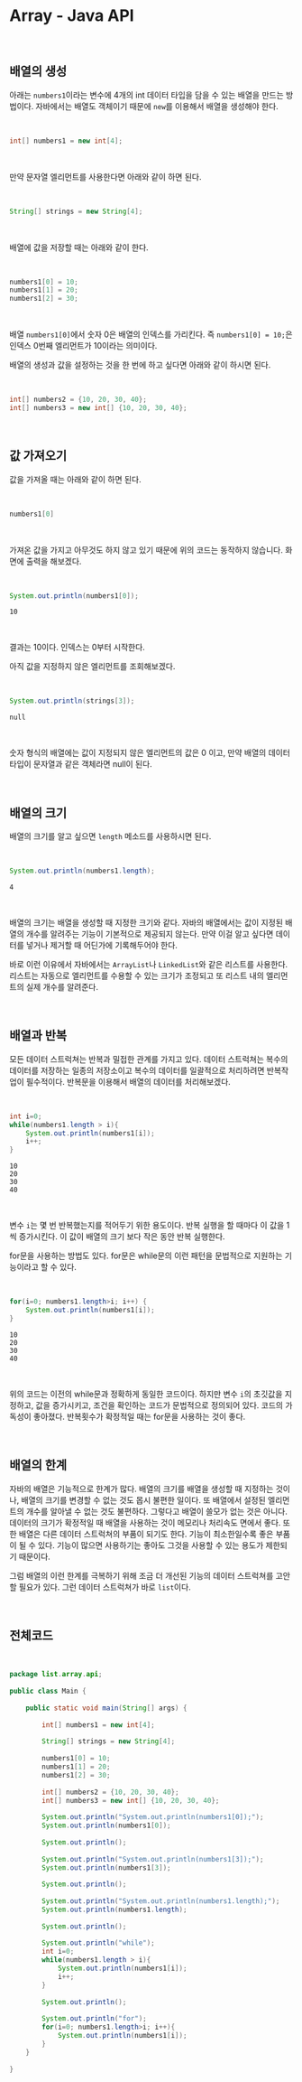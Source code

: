 # Array - Java API

</br>

## 배열의 생성

아래는 `numbers1`이라는 변수에 4개의 int 데이터 타입을 담을 수 있는 배열을 만드는 방법이다. 자바에서는 배열도 객체이기 때문에 `new`를 이용해서 배열을 생성해야 한다.

</br>

``` java
int[] numbers1 = new int[4];
```

</br>

만약 문자열 엘리먼트를 사용한다면 아래와 같이 하면 된다.

</br>

``` java
String[] strings = new String[4];
```

</br>

배열에 값을 저장할 때는 아래와 같이 한다.

</br>

``` java
numbers1[0] = 10;
numbers1[1] = 20;
numbers1[2] = 30;
```

</br>

배열 `numbers1[0]`에서 숫자 0은 배열의 인덱스를 가리킨다. 즉 `numbers1[0] = 10;`은 인덱스 0번째 엘리먼트가 10이라는 의미이다.

배열의 생성과 값을 설정하는 것을 한 번에 하고 싶다면 아래와 같이 하시면 된다.

</br>

``` java
int[] numbers2 = {10, 20, 30, 40};
int[] numbers3 = new int[] {10, 20, 30, 40};
```

</br>

## 값 가져오기

값을 가져올 때는 아래와 같이 하면 된다.

</br>

``` java
numbers1[0]
```

</br>

가져온 값을 가지고 아무것도 하지 않고 있기 때문에 위의 코드는 동작하지 않습니다. 화면에 출력을 해보겠다.

</br>

``` java
System.out.println(numbers1[0]);
```

```
10
```

</br>

결과는 10이다. 인덱스는 0부터 시작한다.

아직 값을 지정하지 않은 엘리먼트를 조회해보겠다.

</br>

``` java
System.out.println(strings[3]);
```

```
null
```

</br>

숫자 형식의 배열에는 값이 지정되지 않은 엘리먼트의 값은 0 이고, 만약 배열의 데이터 타입이 문자열과 같은 객체라면 null이 된다.

</br>

## 배열의 크기

배열의 크기를 알고 싶으면 `length` 메소드를 사용하시면 된다.

</br>

``` java
System.out.println(numbers1.length);
```

```
4
```

</br>

배열의 크기는 배열을 생성할 때 지정한 크기와 같다. 자바의 배열에서는 값이 지정된 배열의 개수를 알려주는 기능이 기본적으로 제공되지 않는다. 만약 이걸 알고 싶다면 데이터를 넣거나 제거할 때 어딘가에 기록해두어야 한다. 

바로 이런 이유에서 자바에서는 `ArrayList`나 `LinkedList`와 같은 리스트를 사용한다. 리스트는 자동으로 엘리먼트를 수용할 수 있는 크기가 조정되고 또 리스트 내의 엘리먼트의 실제 개수를 알려준다.

</br>

## 배열과 반복

모든 데이터 스트럭쳐는 반복과 밀접한 관계를 가지고 있다. 데이터 스트럭쳐는 복수의 데이터를 저장하는 일종의 저장소이고 복수의 데이터를 일괄적으로 처리하려면 반복작업이 필수적이다. 반복문을 이용해서 배열의 데이터를 처리해보겠다.

</br>

``` java
int i=0;
while(numbers1.length > i){
    System.out.println(numbers1[i]);
    i++;
}
```

```
10
20
30
40
```

</br>

변수 `i`는 몇 번 반복했는지를 적어두기 위한 용도이다. 반복 실행을 할 때마다 이 값을 1씩 증가시킨다. 이 값이 배열의 크기 보다 작은 동안 반복 실행한다.

for문을 사용하는 방법도 있다. for문은 while문의 이런 패턴을 문법적으로 지원하는 기능이라고 할 수 있다.

</br>

``` java
for(i=0; numbers1.length>i; i++) {
    System.out.println(numbers1[i]);
}
```

```
10
20
30
40
```

</br>

위의 코드는 이전의 while문과 정확하게 동일한 코드이다. 하지만 변수 `i`의 초깃값을 지정하고, 값을 증가시키고, 조건을 확인하는 코드가 문법적으로 정의되어 있다. 코드의 가독성이 좋아졌다. 반복횟수가 확정적일 때는 for문을 사용하는 것이 좋다.

</br>

## 배열의 한계

자바의 배열은 기능적으로 한계가 많다. 배열의 크기를 배열을 생성할 때 지정하는 것이나, 배열의 크기를 변경할 수 없는 것도 몹시 불편한 일이다. 또 배열에서 설정된 엘리먼트의 개수를 알아낼 수 없는 것도 불편하다. 그렇다고 배열이 쓸모가 없는 것은 아니다. 데이터의 크기가 확정적일 때 배열을 사용하는 것이 메모리나 처리속도 면에서 좋다. 또한 배열은 다른 데이터 스트럭쳐의 부품이 되기도 한다. 기능이 최소한일수록 좋은 부품이 될 수 있다. 기능이 많으면 사용하기는 좋아도 그것을 사용할 수 있는 용도가 제한되기 때문이다. 

그럼 배열의 이런 한계를 극복하기 위해 조금 더 개선된 기능의 데이터 스트럭쳐를 고안할 필요가 있다. 그런 데이터 스트럭쳐가 바로 `list`이다.

</br>

## 전체코드

</br>

``` java
package list.array.api;
 
public class Main {
 
    public static void main(String[] args) {
         
        int[] numbers1 = new int[4];
         
        String[] strings = new String[4];
         
        numbers1[0] = 10;
        numbers1[1] = 20;
        numbers1[2] = 30;
         
        int[] numbers2 = {10, 20, 30, 40};
        int[] numbers3 = new int[] {10, 20, 30, 40};
         
        System.out.println("System.out.println(numbers1[0]);");
        System.out.println(numbers1[0]);
        
        System.out.println();
         
        System.out.println("System.out.println(numbers1[3]);");
        System.out.println(numbers1[3]);
        
        System.out.println();
         
        System.out.println("System.out.println(numbers1.length);");
        System.out.println(numbers1.length);
        
        System.out.println();
         
        System.out.println("while");
        int i=0;
        while(numbers1.length > i){
            System.out.println(numbers1[i]);
            i++;
        }
        
        System.out.println();
         
        System.out.println("for");
        for(i=0; numbers1.length>i; i++){
            System.out.println(numbers1[i]);
        }
    }
 
}
```

</br>